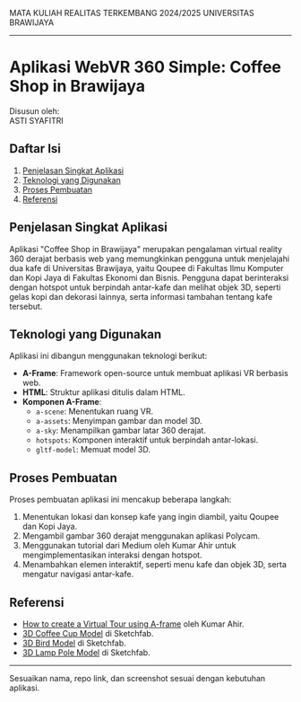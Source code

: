 MATA KULIAH REALITAS TERKEMBANG 2024/2025 UNIVERSITAS BRAWIJAYA

---

# Aplikasi WebVR 360 Simple: Coffee Shop in Brawijaya

Disusun oleh:  
ASTI SYAFITRI

## Daftar Isi
1. [Penjelasan Singkat Aplikasi](#penjelasan-singkat-aplikasi)  
2. [Teknologi yang Digunakan](#teknologi-yang-digunakan)  
3. [Proses Pembuatan](#proses-pembuatan)
4.  [Referensi](#referensi)  

## Penjelasan Singkat Aplikasi
Aplikasi "Coffee Shop in Brawijaya" merupakan pengalaman virtual reality 360 derajat berbasis web yang memungkinkan pengguna untuk menjelajahi dua kafe di Universitas Brawijaya, yaitu Qoupee di Fakultas Ilmu Komputer dan Kopi Jaya di Fakultas Ekonomi dan Bisnis. Pengguna dapat berinteraksi dengan hotspot untuk berpindah antar-kafe dan melihat objek 3D, seperti gelas kopi dan dekorasi lainnya, serta informasi tambahan tentang kafe tersebut.

## Teknologi yang Digunakan
Aplikasi ini dibangun menggunakan teknologi berikut:
- **A-Frame**: Framework open-source untuk membuat aplikasi VR berbasis web.
- **HTML**: Struktur aplikasi ditulis dalam HTML.
- **Komponen A-Frame**:
  - `a-scene`: Menentukan ruang VR.
  - `a-assets`: Menyimpan gambar dan model 3D.
  - `a-sky`: Menampilkan gambar latar 360 derajat.
  - `hotspots`: Komponen interaktif untuk berpindah antar-lokasi.
  - `gltf-model`: Memuat model 3D.

## Proses Pembuatan
Proses pembuatan aplikasi ini mencakup beberapa langkah:
1. Menentukan lokasi dan konsep kafe yang ingin diambil, yaitu Qoupee dan Kopi Jaya.
2. Mengambil gambar 360 derajat menggunakan aplikasi Polycam.
3. Menggunakan tutorial dari Medium oleh Kumar Ahir untuk mengimplementasikan interaksi dengan hotspot.
4. Menambahkan elemen interaktif, seperti menu kafe dan objek 3D, serta mengatur navigasi antar-kafe.



## Referensi
- [How to create a Virtual Tour using A-frame](https://medium.com/dtalks/how-to-create-a-virtual-tour-using-a-frame-164941fea573) oleh Kumar Ahir.  
- [3D Coffee Cup Model](https://sketchfab.com/3d-models/coffee-cup-8acd10b3f80344d79202d8c2dbfa6e61) di Sketchfab.  
- [3D Bird Model](https://sketchfab.com/3d-models/bird-orange-0d31748606c2499fb652c0c1052b7cfa) di Sketchfab.  
- [3D Lamp Pole Model](https://sketchfab.com/3d-models/street-lamp-6881aa1e84b047d79860fa9297e05e22) di Sketchfab.

---

Sesuaikan nama, repo link, dan screenshot sesuai dengan kebutuhan aplikasi.

